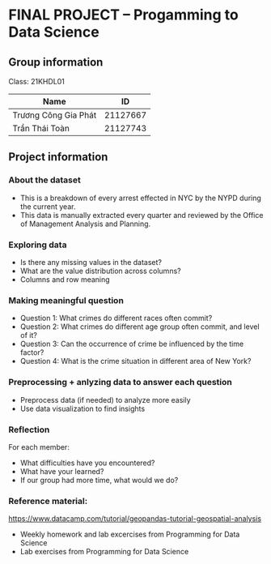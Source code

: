 # FINAL PROJECT – Progamming to Data Science

## Group information

Class: 21KHDL01

| Name              | ID       |
|-------------------|----------|
| Trương Công Gia Phát |21127667|
| Trần Thái Toàn  | 21127743 |

## Project information

### About the dataset

* This is a breakdown of every arrest effected in NYC by the NYPD during the current year.
* This data is manually extracted every quarter and reviewed by the Office of Management Analysis and Planning.

### Exploring data

* Is there any missing values in the dataset?
* What are the value distribution across columns?
* Columns and row meaning

### Making meaningful question

* Question 1: What crimes do different races often commit?
* Question 2: What crimes do different age group often commit, and level of it? 
* Question 3: Can the occurrence of crime be influenced by the time factor?
* Question 4: What is the crime situation in different area of New York?

### Preprocessing + anlyzing data to answer each question
* Preprocess data (if needed) to analyze more easily
* Use data visualization to find insights

### Reflection
For each member:
* What difficulties have you encountered?
* What have your learned?
* If our group had more time, what would we do?

### Reference material:
https://www.datacamp.com/tutorial/geopandas-tutorial-geospatial-analysis
* Weekly homework and lab excercises from Programming for Data Science
* Lab exercises from Programming for Data Science
